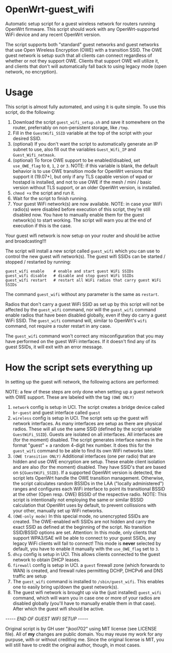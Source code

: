 # OpenWrt-guest_wifi
Automatic setup script for a guest wireless network for routers running OpenWrt firmware. 
This script should work with any OpenWrt-supported WiFi device and any recent OpenWrt version.

The script supports both "standard" guest networks and guest networks that use Open Wireless Encryption (OWE) with a transition SSID. The OWE guest network is setup such that all clients can connect regardless of whether or not they support OWE. Clients that support OWE will utilize it, and clients that don't will automatically fall back to using legacy mode (open network, no encryption).

# Usage
This script is almost fully automated, and using it is quite simple. To use this script, do the following:

1. Download the script `guest_wifi_setup.sh` and save it somewhere on the router, preferrably on non-persistent storage, like `/tmp`.
2. Fill in the `GuestWifi_SSID` variable at the top of the script with your desired SSID.
3. (optional) If you don't want the script to automatically generate an IP subnet to use, also fill out the variables `Guest_Wifi_IP` and `Guest_Wifi_netmask`.
4. (optional) To force OWE support to be enabled/disabled, set `use_OWE_flag` to `0`, `1`, `2` or `3`. NOTE: if this variable is blank, the default behavior is to use OWE transition mode for OpenWrt versions that support it (19.07+), but only if any TLS capable version of wpad or hostapd is installed, and not to use OWE if the mesh / mini / basic version without TLS support, or an older OpenWrt version, is installed.
5. `chmod +x` the script and run it.
6. Wait for the script to finish running.
7. Your guest WiFi network(s) are now available.
     NOTE: in case your WiFi radio(s) were disabled before execution of this script, they're still disabled now. You have to manually enable them for the guest network(s) to start working. The script will warn you at the end of execution if this is the case.

Your guest wifi network is now setup on your router and should be active and broadcasting!!! 

The script will install a new script called `guest_wifi` which you can use to control the new guest wifi network(s). The guest wifi SSIDs can be started / stopped / restarted by running:

```
guest_wifi enable    # enable and start guest WiFi SSIDs
guest_wifi disable   # disable and stop guest WiFi SSIDs
guest_wifi restart   # restart all WiFi radios that carry guest WiFi SSIDs
```

The command `guest_wifi` without any parameter is the same as `restart`.

Radios that don't carry a guest WiFi SSID as set up by this script will not be affected by the `guest_wifi` command, nor will the `guest_wifi` command enable radios that have been disabled globally, even if they do carry a guest WiFi SSID. The `guest_wifi` command will, similar to OpenWrt's `wifi` command, not require a router restart in any case.

The `guest_wifi` command won't correct any misconfiguration that you may have performed on the guest WiFi interfaces. If it doesn't find any of its guest SSIDs, it will exit with an error message.

# How the script sets everything up
In setting up the guest wifi network, the following actions are performed:

NOTE: a few of these steps are only done when setting up a guest network with OWE support. These are labeled with the tag `(OWE ONLY)`

1. `network` config is setup in UCI. The script creates a bridge device called `br-guest` and guest interface called `guest`
2. `wireless` config is setup in UCI.  The script sets up the guest wifi network interfaces. As many interfaces are setup as there are physical radios. These will all use the same SSID (defined by the script variable `GuestWiFi_SSID`). Guests are isolated on all interfaces. All interfaces are (for the moment) disabled. The script generates interface names in the format "guest" + a random 4-digit hex number. It does this for the `guest_wifi` command to be able to find its own WiFi networks later.
3. `(OWE transition ONLY)` Additional interfaces (one per radio) that are hidden and use OWE encryption are setup. These enable client isolation and are also (for the moment) disabled. They have SSID's that are based on `${GuestWiFi_SSID}`. If a supported OpenWrt version is detected, the script lets OpenWrt handle the OWE transition management. Otherwise, the script calculates random BSSIDs in the LAA ("locally administered") ranges and configures each WiFi interface to point its transitional BSSID at the other (Open resp. OWE) BSSID of the respective radio. NOTE: This script is intentionally not employing the same or similar BSSID calculation that OpenWrt uses by default, to prevent collissions with your other, manually set up WiFi networks.
4. `(OWE-only mode)` In this special mode, no unencrypted SSIDs are created. The OWE-enabled wifi SSIDs are not hidden and carry the exact SSID as defined at the beginning of the script. No transition SSID/BSSID options are set. Attention: In this mode, only clients that support WPA3/SAE will be able to connect to your guest SSIDs, any legacy WiFi clients will fail to connect! This mode is **never** selected by default, you have to enable it manually with the `use_OWE_flag` set to `3`.
5. `dhcp` config is setup in UCI. This allows clients connected to the guest network to obtain DHCP leases.
6. `firewall` config is setup in UCI. a `guest` firewall zone (which forwards to WAN) is created, and firewall rules permitting DCHP, DHCPv6 and DNS traffic are setup
7. The `guest_wifi` command is installed to `/sbin/guest_wifi`. This enables one to easily bring up/down the guest network(s).
8. The guest wifi network is brought up via the (just installed) `guest_wifi` command, which will warn you in case one or more of your radios are disabled globally (you'll have to manually enable them in that case). After which the guest wifi should be active.

*----- END OF GUEST WIFI SETUP -----*

Original script is by GH user "jkool702" using MIT license (see LICENSE file). All of **my** changes are public domain. You may reuse my work for any purpuse, with or without crediting me. Since the original license is MIT, you will still have to credit the original author, though, in most cases.